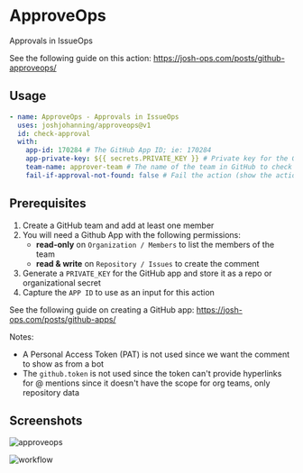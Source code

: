 # ApproveOps

Approvals in IssueOps

See the following guide on this action: https://josh-ops.com/posts/github-approveops/

## Usage

```yml
- name: ApproveOps - Approvals in IssueOps
  uses: joshjohanning/approveops@v1
  id: check-approval
  with:
    app-id: 170284 # The GitHub App ID; ie: 170284
    app-private-key: ${{ secrets.PRIVATE_KEY }} # Private key for the GitHub App that is installed on the repo; e.g.: ${{ secrets.PRIVATE_KEY }}
    team-name: approver-team # The name of the team in GitHub to check for the approval command; e.g.: approver-team
    fail-if-approval-not-found: false # Fail the action (show the action run as red) if the command is not found in the comments from someone in the approver team"
```

## Prerequisites

1. Create a GitHub team and add at least one member
1. You will need a Github App with the following permissions:
   - **read-only** on `Organization / Members` to list the members of the team
   - **read & write** on `Repository / Issues` to create the comment
1. Generate a `PRIVATE_KEY` for the GitHub app and store it as a repo or organizational secret
1. Capture the `APP ID` to use as an input for this action

See the following guide on creating a GitHub app: https://josh-ops.com/posts/github-apps/

Notes: 
- A Personal Access Token (PAT) is not used since we want the comment to show as from a bot
- The `github.token` is not used since the token can't provide hyperlinks for @ mentions since it doesn't have the scope for org teams, only repository data

## Screenshots

![approveops](https://user-images.githubusercontent.com/19912012/154545687-8d64a775-eec2-4ec7-90dc-901b2d6d39a5.png)

![workflow](https://user-images.githubusercontent.com/19912012/154543171-33551f48-3026-4737-b8b7-7c427a7a8cd8.png)
